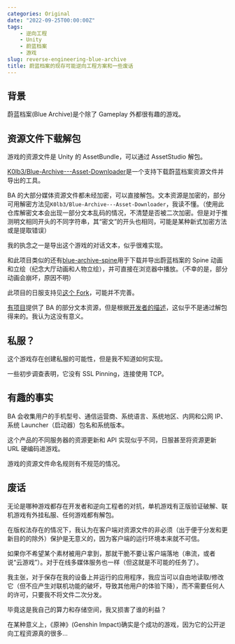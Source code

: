 ```yaml
---
categories: Original
date: "2022-09-25T00:00:00Z"
tags:
    - 逆向工程
    - Unity
    - 蔚蓝档案
    - 游戏
slug: reverse-engineering-blue-archive
title: 蔚蓝档案的现存可能逆向工程方案和一些废话
---
```


## 背景

蔚蓝档案(Blue Archive)是个除了 Gameplay 外都很有趣的游戏。

## 资源文件下载解包

游戏的资源文件是 Unity 的 AssetBundle，可以通过 AssetStudio 解包。

[K0lb3/Blue-Archive---Asset-Downloader](https://github.com/K0lb3/Blue-Archive---Asset-Downloader)是一个支持下载蔚蓝档案资源文件并导出的工具。

BA 的大部分媒体资源文件都未经加密，可以直接解包。文本资源是加密的，部分可用解密方法见`K0lb3/Blue-Archive---Asset-Downloader`，我读不懂。（使用此仓库解密文本会出现一部分文本乱码的情况，不清楚是否被二次加密。但是对于推测明文相同开头的不同字符串，其“密文”的开头也相同，可能是某种新式加密方法或是提取错误）

我的执念之一是导出这个游戏的对话文本，似乎很难实现。

和此项目类似的还有[blue-archive-spine](https://github.com/respectZ/blue-archive-spine)用于下载并导出蔚蓝档案的 Spine 动画和立绘（纪念大厅动画和人物立绘），并可直接在浏览器中播放。（不幸的是，部分动画会崩坏，原因不明）

此项目的日服支持见[这个 Fork](https://github.com/unknown/blue-archive-spine)，可能并不完善。

[有项目](https://github.com/lonqie/SchaleDB)提供了 BA 的部分文本资源，但是根据[开发者的描述](https://github.com/lonqie/SchaleDB/issues/10)，这似乎不是通过解包得来的。我认为这没有意义。

## 私服？

这个游戏存在创建私服的可能性，但是我不知道如何实现。

一些初步调查表明，它没有 SSL Pinning，连接使用 TCP。

## 有趣的事实

BA 会收集用户的手机型号、通信运营商、系统语言、系统地区、内网和公网 IP、系统 Launcher（启动器）包名和系统版本。

这个产品的不同服务器的资源更新和 API 实现似乎不同，日服甚至将资源更新 URL 硬编码进游戏。

游戏的资源文件命名规则有不规范的情况。

## 废话

无论是哪种游戏都存在开发者和逆向工程者的对抗，单机游戏有正版验证破解、联机游戏有外挂私服、任何游戏都有解包。

在版权法存在的情况下，我认为在客户端对资源文件的非必须（出于便于分发和更新目的的除外）保护是无意义的，因为客户端的运行环境本来就不可信。

如果你不希望某个素材被用户拿到，那就干脆不要让客户端落地（串流，或者说“云游戏”）。对于在线多媒体服务也一样（但这就是不可能的任务了）。

我主张，对于保存在我的设备上并运行的应用程序，我应当可以自由地读取/修改它（但不应产生对联机功能的破坏，导致其他用户的体验下降），而不需要任何人的许可，只要我不将文件二次分发。

毕竟这是我自己的算力和存储空间，我又损害了谁的利益？

在某种意义上，《原神》(Genshin Impact)确实是个成功的游戏，因为它的公开逆向工程资源真的很多...
